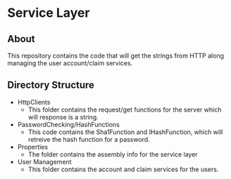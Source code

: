 # Service Layer
## About
This repository contains the code that will get the strings from HTTP along managing the user account/claim services.
## Directory Structure
* HttpClients
  * This folder contains the request/get functions for the server which will response is a string.
* PasswordChecking/HashFunctions
  * This code contains the Sha1Function and IHashFunction, which will retreive the hash function for a password.
* Properties
  * The folder contains the assembly info for the service layer
* User Management
  * This folder contains the account and claim services for the users.
